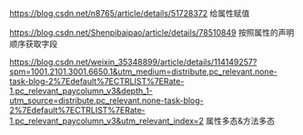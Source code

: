 https://blog.csdn.net/n8765/article/details/51728372 给属性赋值

https://blog.csdn.net/Shenpibaipao/article/details/78510849 按照属性的声明顺序获取字段

https://blog.csdn.net/weixin_35348899/article/details/114149257?spm=1001.2101.3001.6650.1&utm_medium=distribute.pc_relevant.none-task-blog-2%7Edefault%7ECTRLIST%7ERate-1.pc_relevant_paycolumn_v3&depth_1-utm_source=distribute.pc_relevant.none-task-blog-2%7Edefault%7ECTRLIST%7ERate-1.pc_relevant_paycolumn_v3&utm_relevant_index=2 属性多态&方法多态
